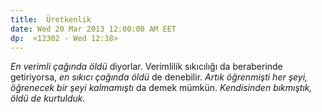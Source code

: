 ```yaml
---
title:  Üretkenlik
date: Wed 20 Mar 2013 12:00:00 AM EET 
dp:  <12302 - Wed 12:38>
---
```



_En verimli çağında öldü_ diyorlar. Verimlilik sıkıcılığı da
beraberinde getiriyorsa, _en sıkıcı çağında öldü_ de denebilir. _Artık
öğrenmişti her şeyi, öğrenecek bir şeyi kalmamıştı_ da demek
mümkün. _Kendisinden bıkmıştık, öldü de kurtulduk._
